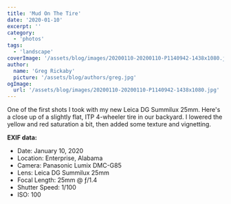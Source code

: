 ```yaml
---
title: 'Mud On The Tire'
date: '2020-01-10'
excerpt: ''
category:
  - 'photos'
tags:
  - 'landscape'
coverImage: '/assets/blog/images/20200110-20200110-P1140942-1438x1080.jpg'
author:
  name: 'Greg Rickaby'
  picture: '/assets/blog/authors/greg.jpg'
ogImage:
  url: '/assets/blog/images/20200110-20200110-P1140942-1438x1080.jpg'
---
```


One of the first shots I took with my new Leica DG Summilux 25mm. Here's a close up of a slightly flat, ITP 4-wheeler tire in our backyard. I lowered the yellow and red saturation a bit, then added some texture and vignetting.

**EXIF data:**

- Date: January 10, 2020
- Location: Enterprise, Alabama
- Camera: Panasonic Lumix DMC-G85
- Lens: Leica DG Summilux 25mm
- Focal Length: 25mm @ ƒ/1.4
- Shutter Speed: 1/100
- ISO: 100
